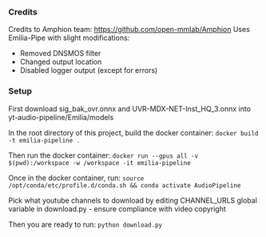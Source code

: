 ### Credits
Credits to Amphion team: https://github.com/open-mmlab/Amphion
Uses Emilia-Pipe with slight modifications:
- Removed DNSMOS filter
- Changed output location
- Disabled logger output (except for errors)

### Setup
First download sig_bak_ovr.onnx and UVR-MDX-NET-Inst_HQ_3.onnx into yt-audio-pipeline/Emilia/models

In the root directory of this project, build the docker container:
`docker build -t emilia-pipeline .`

Then run the docker container:
`docker run --gpus all -v $(pwd):/workspace -w /workspace -it emilia-pipeline`

Once in the docker container, run:
`source /opt/conda/etc/profile.d/conda.sh && conda activate AudioPipeline`

Pick what youtube channels to download by editing CHANNEL_URLS global variable in download.py - ensure compliance with video copyright

Then you are ready to run:
`python download.py`